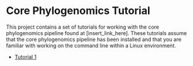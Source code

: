 Core Phylogenomics Tutorial
===========================

This project contains a set of tutorials for working with the core phylogenomics pipeline found at [insert_link_here].  These tutorials assume that the core phylogenomics pipeline has been installed and that you are familiar with working on the command line within a Linux environment.

* [Tutorial 1](Tutorial1.md)
